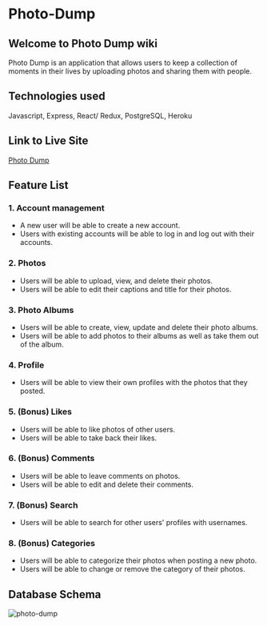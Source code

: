 # Photo-Dump

## Welcome to Photo Dump wiki

Photo Dump is an application that allows users to keep a collection of moments in their lives by uploading photos and sharing them with people.

## Technologies used

Javascript, Express, React/ Redux, PostgreSQL, Heroku

## Link to Live Site

[Photo Dump](https://photo-dump.herokuapp.com/)

## Feature List

### 1. Account management
* A new user will be able to create a new account.
* Users with existing accounts will be able to log in and log out with their accounts.

### 2. Photos
* Users will be able to upload, view, and delete their photos.
* Users will be able to edit their captions and title for their photos.

### 3. Photo Albums
* Users will be able to create, view, update and delete their photo albums.
* Users will be able to add photos to their albums as well as take them out of the album.

### 4. Profile
* Users will be able to view their own profiles with the photos that they posted.

### 5. (Bonus) Likes
* Users will be able to like photos of other users.
* Users will be able to take back their likes.

### 6. (Bonus) Comments
* Users will be able to leave comments on photos.
* Users will be able to edit and delete their comments.

### 7. (Bonus) Search
* Users will be able to search for other users' profiles with usernames.

### 8. (Bonus) Categories
* Users will be able to categorize their photos when posting a new photo.
* Users will be able to change or remove the category of their photos.

## Database Schema

![photo-dump](https://user-images.githubusercontent.com/92463844/156962471-d67e907e-7c5e-4cb6-9db6-c595caaa2406.png)
